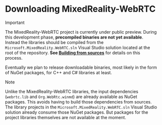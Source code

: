 # Downloading MixedReality-WebRTC

> [!IMPORTANT]
> The MixedReality-WebRTC project is currently under public preview. During this development phase, **precompiled binaries are not yet available**. Instead the libraries should be compiled from the `Microsoft.MixedReality.WebRTC.sln` Visual Studio solution located at the root of the repository. **See [Building from sources](building.md)** for details on this process.

Eventually we plan to release downloadable binaries, most likely in the form of NuGet packages, for C++ and C# libraries at least.

> [!NOTE]
> Unlike the MixedReality-WebRTC libraries, the input dependencies (`webrtc.lib` and `Org.WebRtc.winmd`) are already available as NuGet packages. This avoids having to build those dependencies from sources. The library projects in the `Microsoft.MixedReality.WebRTC.sln` Visual Studio solution already consume those NuGet packages. But packages for the project libraries themselves are not available at the moment.
